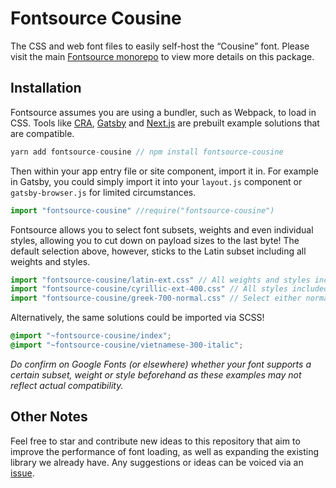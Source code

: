 # Fontsource Cousine

The CSS and web font files to easily self-host the “Cousine” font. Please visit the main [Fontsource monorepo](https://github.com/DecliningLotus/fontsource) to view more details on this package.

## Installation

Fontsource assumes you are using a bundler, such as Webpack, to load in CSS. Tools like [CRA](https://create-react-app.dev/), [Gatsby](https://www.gatsbyjs.org/) and [Next.js](https://nextjs.org/) are prebuilt example solutions that are compatible.

```javascript
yarn add fontsource-cousine // npm install fontsource-cousine
```

Then within your app entry file or site component, import it in. For example in Gatsby, you could simply import it into your `layout.js` component or `gatsby-browser.js` for limited circumstances.

```javascript
import "fontsource-cousine" //require("fontsource-cousine")
```

Fontsource allows you to select font subsets, weights and even individual styles, allowing you to cut down on payload sizes to the last byte! The default selection above, however, sticks to the Latin subset including all weights and styles.

```javascript
import "fontsource-cousine/latin-ext.css" // All weights and styles included.
import "fontsource-cousine/cyrillic-ext-400.css" // All styles included.
import "fontsource-cousine/greek-700-normal.css" // Select either normal or italic.
```

Alternatively, the same solutions could be imported via SCSS!

```scss
@import "~fontsource-cousine/index";
@import "~fontsource-cousine/vietnamese-300-italic";
```

_Do confirm on Google Fonts (or elsewhere) whether your font supports a certain subset, weight or style beforehand as these examples may not reflect actual compatibility._

## Other Notes

Feel free to star and contribute new ideas to this repository that aim to improve the performance of font loading, as well as expanding the existing library we already have. Any suggestions or ideas can be voiced via an [issue](https://github.com/DecliningLotus/fontsource/issues).
